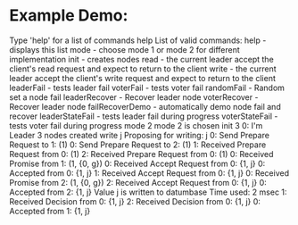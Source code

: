 # Example Demo:
Type 'help' for a list of commands
help
List of valid commands:
	help - displays this list
	mode <num> - choose mode 1 or mode 2 for different implementation
	init <num> - creates <num> nodes
	read - the current leader accept the client's read request and expect to return to the client
	write <value> - the current leader accept the client's write request and expect to return to the client
	leaderFail - tests leader fail
	voterFail - tests voter fail
	randomFail - Random set a node fail
	leaderRecover - Recover leader node
	voterRecover - Recover leader node
	failRecoverDemo - automatically demo node fail and recover
	leaderStateFail - tests leader fail during progress
	voterStateFail - tests voter fail during progress
mode 2
mode 2 is chosen
init 3
0: I'm Leader
3 nodes created
write j
Proposing for writing: j
0: Send Prepare Request to 1: (1)
0: Send Prepare Request to 2: (1)
1: Received Prepare Request from 0: (1)
2: Received Prepare Request from 0: (1)
0: Received Promise from 1: (1, {0, g})
0: Received Accept Request from 0: {1, j}
0: Accepted from 0: {1, j}
1: Received Accept Request from 0: {1, j}
0: Received Promise from 2: (1, {0, g})
2: Received Accept Request from 0: {1, j}
0: Accepted from 2: {1, j}
Value j is written to datumbase
Time used: 2 msec
1: Received Decision from 0: {1, j}
2: Received Decision from 0: {1, j}
0: Accepted from 1: {1, j}
